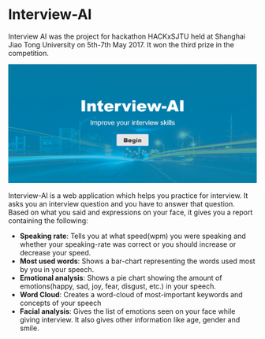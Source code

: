 # Interview-AI

Interview AI was the project for hackathon HACKxSJTU held at Shanghai Jiao Tong University on 5th-7th May 2017. It won the third prize in the competition. 

![Alt text](InterviewAI_landing.PNG?raw=true)

Interview-AI is a web application which helps you practice for interview. It asks you an interview question and you have to answer that question. Based on what you said and expressions on your face, it gives you a report containing the following:

* **Speaking rate**: Tells you at what speed(wpm) you were speaking and whether your speaking-rate was correct or you should increase or decrease your speed.
* **Most used words**: Shows a bar-chart representing the words used most by you in your speech.
* **Emotional analysis**: Shows a pie chart showing the amount of emotions(happy, sad, joy, fear, disgust, etc.) in your speech.
* **Word Cloud**: Creates a word-cloud of most-important keywords and concepts of your speech
* **Facial analysis**: Gives the list of emotions seen on your face while giving interview. It also gives other information like age, gender and smile.
